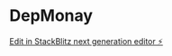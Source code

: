 # DepMonay

[Edit in StackBlitz next generation editor ⚡️](https://stackblitz.com/~/github.com/SirLucaMartino/DepMonay)